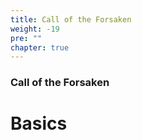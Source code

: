 ```yaml
---
title: Call of the Forsaken
weight: -19
pre: ""
chapter: true
---
```


### Call of the Forsaken

# Basics